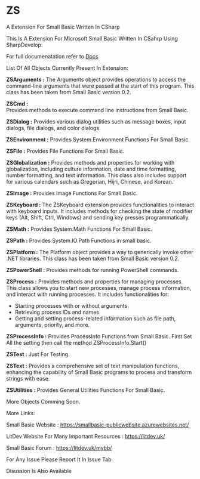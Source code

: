 # ZS
A Extension For Small Basic Written In CSharp

This Is A Extension For Microsoft Small Basic Written In CSahrp Using SharpDevelop.

For full documenatation refer to [Docs](docs/ZS.html)

List Of All Objects Currently Present In Extension:

**ZSArguments :**
The Arguments object provides operations to access the command-line arguments that were passed at the start of this program.
This class has been taken from Small Basic version 0.2.

**ZSCmd :**  
Provides methods to execute command line instructions from Small Basic.

**ZSDialog :**
Provides various dialog utilities such as message boxes, input dialogs, file dialogs, and color dialogs.

**ZSEnvironment :**
Provides System.Environment Functions For Small Basic.

**ZSFile :** 
Provides File Functions For Small Basic.

**ZSGlobalization :** 
Provides methods and properties for working with globalization, including culture information, date and time formatting, number formatting, and text information. This class also includes support for various calendars such as Gregorian, Hijri, Chinese, and Korean.

**ZSImage :** 
Provides Image Functions For Small Basic.

**ZSKeyboard :**
The ZSKeyboard extension provides functionalities to interact with keyboard inputs. It includes methods for checking the state of modifier keys (Alt, Shift, Ctrl, Windows) and sending key presses programmatically.

**ZSMath :** 
Provides System.Math Functions For Small Basic.

**ZSPath :**
Provides System.IO.Path Functions in small basic.

**ZSPlatform :**
The Platform object provides a way to generically invoke other .NET libraries.
This class has been taken from Small Basic version 0.2.

**ZSPowerShell :**
Provides methods for running PowerShell commands.

**ZSProcess :**
Provides methods and properties for managing processes.
This class allows you to start new processes, manage process information, and interact with running processes.
It includes functionalities for:
- Starting processes with or without arguments
- Retrieving process IDs and names
- Getting and setting process-related information such as file path, arguments, priority, and more.

**ZSProcessInfo :**
Provides ProcessInfo Functions from Small Basic.
First Set All the setting then call the method ZSProcessInfo.Start()

**ZSTest :**
Just For Testing.

**ZSText :**
Provides a comprehensive set of text manipulation functions, enhancing the capability of Small Basic programs to process and transform strings with ease.

**ZSUtilities :**
Provides General Utilities Functions For Small Basic.


More Objects Comming Soon.

More Links:

Small Basic Website : https://smallbasic-publicwebsite.azurewebsites.net/

LitDev Website For Many Important Resources : https://litdev.uk/

Small Basic Forum : https://litdev.uk/mybb/

For Any Issue Please Report It In Issue Tab

Disussion Is Also Available 
